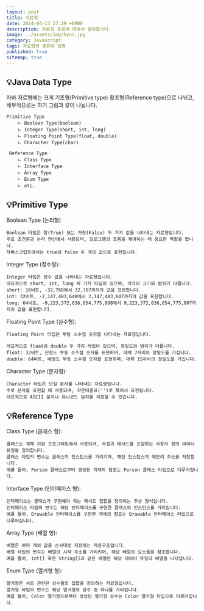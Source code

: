 ```yaml
---
layout: post
title: 자료형
date: 2024-04-13 17:29 +0900
description: 자료형 종류에 대해서 알아봅시다.
image: ../assets/img/hyun.jpg
category: Javascript
tags: 자료형의 종류와 설명
published: true
sitemap: true
---
```


## 💡Java Data Type

자바 자료형에는 크게 기초형(Primitive type) 참조형(Reference type)으로 나뉘고, 세부적으로는 하기 그림과 같이 나뉩니다.

````
Primitive Type
    ㄴ Boolean Type(boolean) 
    ㄴ Integer Type(short, int, long)
    ㄴ Floating Point Type(float, double)
    ㄴ Character Type(char)
        
 Reference Type
    ㄴ Class Type 
    ㄴ Interface Type
    ㄴ Array Type
    ㄴ Enum Type
    ㄴ etc.
````
    
## 💡Primitive Type

Boolean Type (논리형)

  ````
Boolean 타입은 참(True) 또는 거짓(False) 두 가지 값을 나타내는 자료형입니다.
주로 조건문과 논리 연산에서 사용되며, 프로그램의 흐름을 제어하는 데 중요한 역할을 합니다.
자바스크립트에서는 true와 false 두 개의 값으로 표현됩니다.
````

Integer Type (정수형):

````
Integer 타입은 정수 값을 나타내는 자료형입니다.
대표적으로 short, int, long 세 가지 타입이 있으며, 각각의 크기와 범위가 다릅니다.
short: 16비트, -32,768에서 32,767까지의 값을 표현합니다.
int: 32비트, -2,147,483,648에서 2,147,483,647까지의 값을 표현합니다.
long: 64비트, -9,223,372,036,854,775,808에서 9,223,372,036,854,775,807까지의 값을 표현합니다.
````

Floating Point Type (실수형):

````
Floating Point 타입은 부동 소수점 숫자를 나타내는 자료형입니다.

대표적으로 float와 double 두 가지 타입이 있으며, 정밀도와 범위가 다릅니다.
float: 32비트, 단정도 부동 소수점 숫자를 표현하며, 대략 7자리의 정밀도를 가집니다.
double: 64비트, 배정도 부동 소수점 숫자를 표현하며, 대략 15자리의 정밀도를 가집니다.
````

Character Type (문자형):
````
Character 타입은 단일 문자를 나타내는 자료형입니다.
주로 문자를 표현할 때 사용되며, 작은따옴표('')로 묶어서 표현됩니다.
대표적으로 ASCII 문자나 유니코드 문자를 저장할 수 있습니다.
````

## 💡Reference Type

Class Type (클래스 형):

  ````
클래스는 객체 지향 프로그래밍에서 사용되며, 속성과 메서드를 포함하는 사용자 정의 데이터 유형을 정의합니다.
클래스 타입의 변수는 클래스의 인스턴스를 가리키며, 해당 인스턴스의 메모리 주소를 저장합니다.
예를 들어, Person 클래스로부터 생성된 객체의 참조는 Person 클래스 타입으로 다루어집니다.
````

Interface Type (인터페이스 형):

````
인터페이스는 클래스가 구현해야 하는 메서드 집합을 정의하는 추상 형식입니다.
인터페이스 타입의 변수는 해당 인터페이스를 구현한 클래스의 인스턴스를 가리킵니다.
예를 들어, Drawable 인터페이스를 구현한 객체의 참조는 Drawable 인터페이스 타입으로 다루어집니다.
````

Array Type (배열 형):

````
배열은 여러 개의 값을 순서대로 저장하는 자료구조입니다.
배열 타입의 변수는 배열의 시작 주소를 가리키며, 해당 배열의 요소들을 참조합니다.
예를 들어, int[] 혹은 String[]과 같은 배열은 해당 데이터 유형의 배열을 나타냅니다.
````

Enum Type (열거형 형):

````
열거형은 서로 관련된 상수들의 집합을 정의하는 자료형입니다.
열거형 타입의 변수는 해당 열거형의 상수 중 하나를 가리킵니다.
예를 들어, Color 열거형으로부터 생성된 열거형 상수는 Color 열거형 타입으로 다루어집니다.
````





